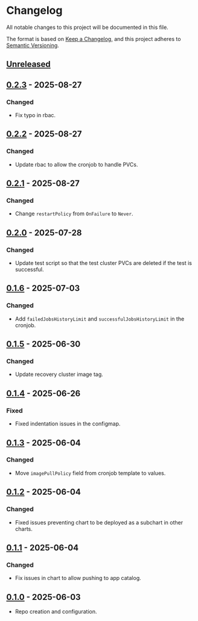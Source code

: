 # Changelog

All notable changes to this project will be documented in this file.

The format is based on [Keep a Changelog](https://keepachangelog.com/en/1.0.0/),
and this project adheres to [Semantic Versioning](https://semver.org/spec/v2.0.0.html).

## [Unreleased]

## [0.2.3] - 2025-08-27

### Changed

- Fix typo in rbac.

## [0.2.2] - 2025-08-27

### Changed

- Update rbac to allow the cronjob to handle PVCs.

## [0.2.1] - 2025-08-27

### Changed

- Change `restartPolicy` from `OnFailure` to `Never`.

## [0.2.0] - 2025-07-28

### Changed

- Update test script so that the test cluster PVCs are deleted if the test is successful.

## [0.1.6] - 2025-07-03

### Changed

- Add `failedJobsHistoryLimit` and `successfulJobsHistoryLimit` in the cronjob.

## [0.1.5] - 2025-06-30

### Changed

- Update recovery cluster image tag.

## [0.1.4] - 2025-06-26

### Fixed

- Fixed indentation issues in the configmap.

## [0.1.3] - 2025-06-04

### Changed

- Move `imagePullPolicy` field from cronjob template to values.

## [0.1.2] - 2025-06-04

### Changed

- Fixed issues preventing chart to be deployed as a subchart in other charts.

## [0.1.1] - 2025-06-04

### Changed

- Fix issues in chart to allow pushing to app catalog.

## [0.1.0] - 2025-06-03

- Repo creation and configuration.

[Unreleased]: https://github.com/giantswarm/pg-cluster-recovery-test/compare/v0.2.3...HEAD
[0.2.3]: https://github.com/giantswarm/pg-cluster-recovery-test/compare/v0.2.2...v0.2.3
[0.2.2]: https://github.com/giantswarm/pg-cluster-recovery-test/compare/v0.2.1...v0.2.2
[0.2.1]: https://github.com/giantswarm/pg-cluster-recovery-test/compare/v0.2.0...v0.2.1
[0.2.0]: https://github.com/giantswarm/pg-cluster-recovery-test/compare/v0.1.6...v0.2.0
[0.1.6]: https://github.com/giantswarm/pg-cluster-recovery-test/compare/v0.1.5...v0.1.6
[0.1.5]: https://github.com/giantswarm/pg-cluster-recovery-test/compare/v0.1.4...v0.1.5
[0.1.4]: https://github.com/giantswarm/pg-cluster-recovery-test/compare/v0.1.3...v0.1.4
[0.1.3]: https://github.com/giantswarm/pg-cluster-recovery-test/compare/v0.1.2...v0.1.3
[0.1.2]: https://github.com/giantswarm/pg-cluster-recovery-test/compare/v0.1.1...v0.1.2
[0.1.1]: https://github.com/giantswarm/pg-cluster-recovery-test/compare/v0.1.0...v0.1.1
[0.1.0]: https://github.com/giantswarm/pg-cluster-recovery-test/releases/tag/v0.1.0

